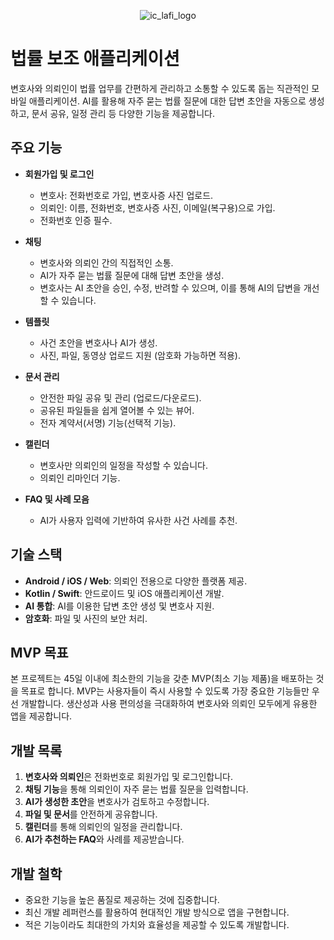 <p align="center">
  <img src="https://github.com/user-attachments/assets/bb11b18a-fca6-446b-b843-50e1f2f31bdd" alt="ic_lafi_logo">
</p>


# 법률 보조 애플리케이션

변호사와 의뢰인이 법률 업무를 간편하게 관리하고 소통할 수 있도록 돕는 직관적인 모바일 애플리케이션. AI를 활용해 자주 묻는 법률 질문에 대한 답변 초안을 자동으로 생성하고, 문서 공유, 일정 관리 등 다양한 기능을 제공합니다.

## 주요 기능

- **회원가입 및 로그인**
  - 변호사: 전화번호로 가입, 변호사증 사진 업로드.
  - 의뢰인: 이름, 전화번호, 변호사증 사진, 이메일(복구용)으로 가입.
  - 전화번호 인증 필수.

- **채팅**
  - 변호사와 의뢰인 간의 직접적인 소통.
  - AI가 자주 묻는 법률 질문에 대해 답변 초안을 생성.
  - 변호사는 AI 초안을 승인, 수정, 반려할 수 있으며, 이를 통해 AI의 답변을 개선할 수 있습니다.

- **템플릿**
  - 사건 초안을 변호사나 AI가 생성.
  - 사진, 파일, 동영상 업로드 지원 (암호화 가능하면 적용).

- **문서 관리**
  - 안전한 파일 공유 및 관리 (업로드/다운로드).
  - 공유된 파일들을 쉽게 열어볼 수 있는 뷰어.
  - 전자 계약서(서명) 기능(선택적 기능).

- **캘린더**
  - 변호사만 의뢰인의 일정을 작성할 수 있습니다.
  - 의뢰인 리마인더 기능.

- **FAQ 및 사례 모음**
  - AI가 사용자 입력에 기반하여 유사한 사건 사례를 추천.

## 기술 스택

- **Android / iOS / Web**: 의뢰인 전용으로 다양한 플랫폼 제공.
- **Kotlin / Swift**: 안드로이드 및 iOS 애플리케이션 개발.
- **AI 통합**: AI를 이용한 답변 초안 생성 및 변호사 지원.
- **암호화**: 파일 및 사진의 보안 처리.

## MVP 목표

본 프로젝트는 45일 이내에 최소한의 기능을 갖춘 MVP(최소 기능 제품)을 배포하는 것을 목표로 합니다. MVP는 사용자들이 즉시 사용할 수 있도록 가장 중요한 기능들만 우선 개발합니다. 생산성과 사용 편의성을 극대화하여 변호사와 의뢰인 모두에게 유용한 앱을 제공합니다.

## 개발 목록

1. **변호사와 의뢰인**은 전화번호로 회원가입 및 로그인합니다.
2. **채팅 기능**을 통해 의뢰인이 자주 묻는 법률 질문을 입력합니다.
3. **AI가 생성한 초안**을 변호사가 검토하고 수정합니다.
4. **파일 및 문서**를 안전하게 공유합니다.
5. **캘린더**를 통해 의뢰인의 일정을 관리합니다.
6. **AI가 추천하는 FAQ**와 사례를 제공받습니다.

## 개발 철학

- 중요한 기능을 높은 품질로 제공하는 것에 집중합니다.
- 최신 개발 레퍼런스를 활용하여 현대적인 개발 방식으로 앱을 구현합니다.
- 적은 기능이라도 최대한의 가치와 효율성을 제공할 수 있도록 개발합니다.

